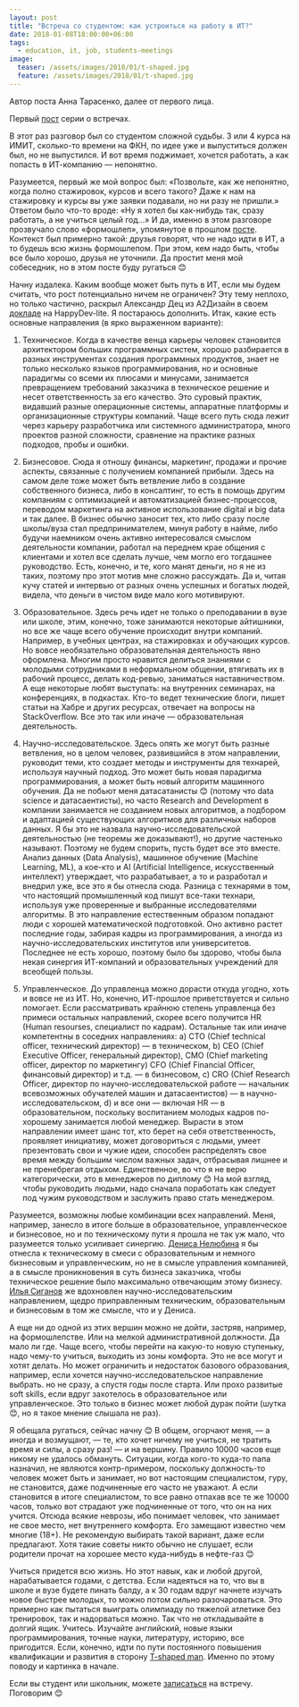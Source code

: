 ```yaml
---
layout: post
title: "Встреча со студентом: как устроиться на работу в ИТ?"
date: 2018-01-08T18:00:00+06:00
tags:
  - education, it, job, students-meetings
image: 
  teaser: /assets/images/2018/01/t-shaped.jpg
  feature: /assets/images/2018/01/t-shaped.jpg
---
```


Автор поста Анна Тарасенко, далее от первого лица.

Первый <a href="http://7bits.1der.link/blog/posts/it-education-meeting/2018-01-08" target="_blank">пост</a> серии о встречах.

В этот раз разговор был со студентом сложной судьбы. 3 или 4 курса на ИМИТ, сколько-то времени на ФКН, по идее уже и выпуститься должен был, но не выпустился. И вот время поджимает, хочется работать, а как попасть в ИТ-компанию — непонятно.

Разумеется, первый же мой вопрос был: «Позвольте, как же непонятно, когда полно стажировок, курсов и всего такого? Даже к нам на стажировку и курсы вы уже заявки подавали, но ни разу не пришли.» Ответом было что-то вроде: «Ну я хотел бы как-нибудь так, сразу работать, а не учиться целый год...» И да, именно в этом разговоре прозвучало слово «формошлеп», упомянутое в прошлом <a href="http://7bits.1der.link/blog/posts/it-education-meeting/2018-01-08" target="_blank">посте</a>. Контекст был примерно такой: друзья говорят, что не надо идти в ИТ, а то будешь всю жизнь формошлепом. При этом, кем надо быть, чтобы все было хорошо, друзья не уточнили. Да простит меня мой собеседник, но в этом посте буду ругаться 😊

Начну издалека. Каким вообще может быть путь в ИТ, если мы будем считать, что рост потенциально ничем не ограничен? Эту тему неплохо, но только частично, раскрыл Александр Дец из А2Дизайн в своем <a href="https://www.youtube.com/watch?v=M-P-2lOeuNU" target="_blank">докладе</a> на HappyDev-lite. Я постараюсь дополнить. Итак, какие есть основные направления (в ярко выраженном варианте):

1. Техническое. Когда в качестве венца карьеры человек становится архитектором больших программных систем, хорошо разбирается в разных инструментах создания программных продуктов, знает не только несколько языков программирования, но и основные парадигмы со всеми их плюсами и минусами, занимается превращением требований заказчика в техническое решение и несет ответственность за его качество. Это суровый практик, видавший разные операционные системы, аппаратные платформы и организационные структуры компаний. Чаще всего путь сюда лежит через карьеру разработчика или системного администратора, много проектов разной сложности, сравнение на практике разных подходов, пробы и ошибки.

2. Бизнесовое. Сюда я отношу финансы, маркетинг, продажи и прочие аспекты, связанные с получением компанией прибыли. Здесь на самом деле тоже может быть ветвление либо в создание собственного бизнеса, либо в консалтинг, то есть в помощь другим компаниям с оптимизацией и автоматизацией бизнес-процессов, переводом маркетинга на активное использование digital и big data и так далее. В бизнес обычно заносит тех, кто либо сразу после школы/вуза стал предпринимателем, минуя работу в найме, либо будучи наемником очень активно интересовался смыслом деятельности компании, работал на переднем крае общения с клиентами и хотел все сделать лучше, чем могло его тогдашнее руководство. Есть, конечно, и те, кого манят деньги, но я не из таких, поэтому про этот мотив мне сложно рассуждать. Да и, читая кучу статей и интервью от разных очень успешных и богатых людей, видела, что деньги в чистом виде мало кого мотивируют.

3. Образовательное. Здесь речь идет не только о преподавании в вузе или школе, этим, конечно, тоже занимаются некоторые айтишники, но все же чаще всего обучение происходит внутри компаний. Например, в учебных центрах, на стажировках и обучающих курсов. Но вовсе необязательно образовательная деятельность явно оформлена. Многим просто нравится делиться знаниями с молодыми сотрудниками в неформальном общении, втягивать их в рабочий процесс, делать код-ревью, заниматься наставничеством. А еще некоторые любят выступать: на внутренних семинарах, на конференциях, в подкастах. Кто-то ведет технические блоги, пишет статьи на Хабре и других ресурсах, отвечает на вопросы на StackOverflow. Все это так или иначе — образовательная деятельность. 

4. Научно-исследовательское. Здесь опять же могут быть разные ветвления, но в целом человек, развившийся в этом направлении, руководит теми, кто создает методы и инструменты для технарей, используя научный подход. Это может быть новая парадигма программирования, а может быть новый алгоритм машинного обучения. Да не побьют меня датасатанисты 😊 (потому что data science и датасаентисты), но часто Research and Development в компании занимается не созданием новых алгоритмов, а подбором и адаптацией существующих алгоритмов для различных наборов данных. Я бы это не назвала научно-исследовательской деятельностью (не теоремы же доказывают!), но другие частенько называют. Поэтому не будем спорить, пусть будет все это вместе. Анализ данных (Data Analysis), машинное обучение (Machine Learning, ML), а кое-кто и AI (Artificial Intelligence, искусственный интеллект) утверждает, что разрабатывает, а то и разработал и внедрил уже, все это я бы отнесла сюда. Разница с технарями в том, что настоящий промышленный код пишут все-таки технари, используя уже проверенные и выбранные исследователями алгоритмы. В это направление естественным образом попадают люди с хорошей математической подготовкой. Оно активно растет последние годы, забирая кадры из программирования, а иногда из научно-исследовательских институтов или университетов. Последнее не есть хорошо, поэтому было бы здорово, чтобы была некая синергия ИТ-компаний и образовательных учреждений для всеобщей пользы.

5. Управленческое. До управленца можно дорасти откуда угодно, хоть и вовсе не из ИТ. Но, конечно, ИТ-прошлое приветствуется и сильно помогает. Если рассматривать крайнюю степень управленца без примеси остальных направлений, скорее всего получится HR (Human resourses, специалист по кадрам). Остальные так или иначе компетентны в соседних направлениях:
  a) CTO (Chief technical officer, технический директор) — в техническом,
  b) CEO (Chief Executive Officer, генеральный директор), CMO (Chief marketing officer, директор по маркетингу) CFO (Chief Financial Officer, финансовый директор) и т.д. — в бизнесовом,
  c) CRO (Chief Research Officer, директор по научно-исследовательской работе — начальник всевозможных обучателей машин и датасаентистов) — в научно-исследовательском,
  d) и все они — включая HR — в образовательном, поскольку воспитанием молодых кадров по-хорошему занимается любой менеджер.
Вырасти в этом направлении имеет шанс тот, кто берет на себя ответственность, проявляет инициативу, может договориться с людьми, умеет презентовать свои и чужие идеи, способен распределять свое время между большим числом важных задач, отбрасывая лишнее и не пренебрегая отдыхом. Единственное, во что я не верю категорически, это в менеджеров по диплому 😊 На мой взгляд, чтобы руководить людьми, надо сначала поработать как следует под чужим руководством и заслужить право стать менеджером.

Разумеется, возможны любые комбинации всех направлений. Меня, например, занесло в итоге больше в образовательное, управленческое и бизнесовое, но и по техническому пути я прошла не так уж мало, что разумеется только усиливает синергию. <a href="http://gelin.1der.link" target="_blank">Дениса Нелюбина</a> я бы отнесла к техническому в смеси с образовательным и немного бизнесовым и управленческим, но не в смысле управления компанией, а в смысле проникновения в суть бизнеса заказчика, чтобы техническое решение было максимально отвечающим этому бизнесу. <a href="http://sigan.1der.link" target="_blank">Илья Сиганов</a> же вдохновлен научно-исследовательским направлением, щедро приправленным техническим, образовательным и бизнесовым в том же смысле, что и у Дениса.

А еще ни до одной из этих вершин можно не дойти, застряв, например, на формошлепстве. Или на мелкой административной должности. Да мало ли где. Чаще всего, чтобы перейти на какую-то новую ступеньку, надо чему-то учиться, выходить из зоны комфорта. Это не все могут и хотят делать. Но может ограничить и недостаток базового образования, например, если хочется научно-исследовательское направление выбрать. но не сразу, а спустя годы после старта. Или прохо развитые soft skills, если вдруг захотелось в образовательное или управленческое. Это только в бизнес может любой дурак пойти (шутка 😊, но я такое мнение слышала не раз).

Я обещала ругаться, сейчас начну 😊 В общем, огорчают меня, — а иногда и возмущают, — те, кто хочет ничему не учиться, не тратить время и силы, а сразу раз! — и на вершину. Правило 10000 часов еще никому не удалось обмануть. Ситуации, когда кого-то куда-то папа назначил, не являются контр-примером, поскольку должность-то человек может быть и занимает, но вот настоящим специалистом, гуру, не становится, даже подчиненные его часто не уважают. А если становится в итоге специалистом, то все равно отпахав все те же 10000 часов, только вот страдают уже подчиненные от того, что он на них учится. Отсюда всякие неврозы, ибо понимает человек, что занимает не свое место, нет внутреннего комфорта. Его замещают известно чем многие (18+). Не рекомендую выбирать такой вариант, даже если предлагают. Хотя такие советы никто обычно не слушает, если родители прочат на хорошее место куда-нибудь в нефте-газ 😊

Учиться придется всю жизнь. Но этот навык, как и любой другой, нарабатывается годами, с детства. Если надеяться на то, что вы в школе и вузе будете пинать балду, а к 30 годам вдруг начнете изучать новое быстрее молодых, то можно потом сильно разочароваться. Это примерно как пытаться выиграть олимпиаду по тяжелой атлетике без тренировок, так и надорваться можно. Так что не откладывайте в долгий ящик. Учитесь. Изучайте английский, новые языки программирования, точные науки, литературу, историю, все пригодится. Если, конечно, идти по пути постоянного повышения квалификации и развития в сторону <a href="https://en.wikipedia.org/wiki/T-shaped_skills" target="_blank">T-shaped man</a>. Именно по этому поводу и картинка в начале.

Если вы студент или школьник, можете <a href="http://annieomsk.1der.link/it-education-meeting" target="_blank">записаться</a> на встречу. Поговорим 😊